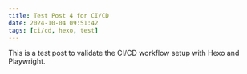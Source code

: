 ```yaml
---
title: Test Post 4 for CI/CD
date: 2024-10-04 09:51:42
tags: [ci/cd, hexo, test]
---
```


This is a test post to validate the CI/CD workflow setup with Hexo and Playwright.
